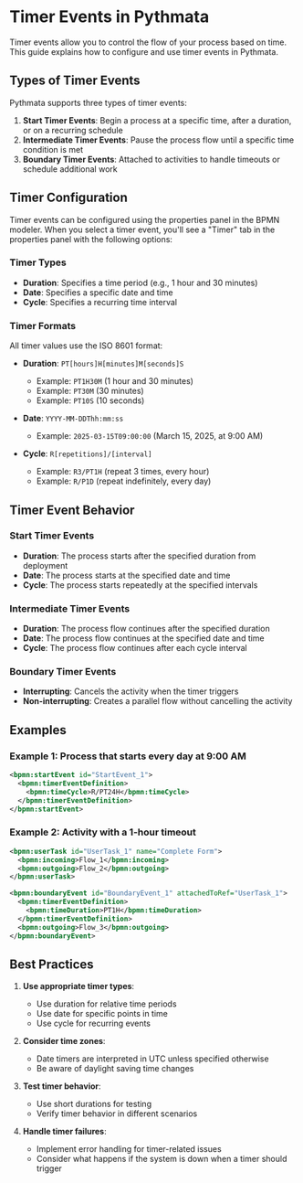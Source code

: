 # Timer Events in Pythmata

Timer events allow you to control the flow of your process based on time. This guide explains how to configure and use timer events in Pythmata.

## Types of Timer Events

Pythmata supports three types of timer events:

1. **Start Timer Events**: Begin a process at a specific time, after a duration, or on a recurring schedule
2. **Intermediate Timer Events**: Pause the process flow until a specific time condition is met
3. **Boundary Timer Events**: Attached to activities to handle timeouts or schedule additional work

## Timer Configuration

Timer events can be configured using the properties panel in the BPMN modeler. When you select a timer event, you'll see a "Timer" tab in the properties panel with the following options:

### Timer Types

- **Duration**: Specifies a time period (e.g., 1 hour and 30 minutes)
- **Date**: Specifies a specific date and time
- **Cycle**: Specifies a recurring time interval

### Timer Formats

All timer values use the ISO 8601 format:

- **Duration**: `PT[hours]H[minutes]M[seconds]S`
  - Example: `PT1H30M` (1 hour and 30 minutes)
  - Example: `PT30M` (30 minutes)
  - Example: `PT10S` (10 seconds)

- **Date**: `YYYY-MM-DDThh:mm:ss`
  - Example: `2025-03-15T09:00:00` (March 15, 2025, at 9:00 AM)

- **Cycle**: `R[repetitions]/[interval]`
  - Example: `R3/PT1H` (repeat 3 times, every hour)
  - Example: `R/P1D` (repeat indefinitely, every day)

## Timer Event Behavior

### Start Timer Events

- **Duration**: The process starts after the specified duration from deployment
- **Date**: The process starts at the specified date and time
- **Cycle**: The process starts repeatedly at the specified intervals

### Intermediate Timer Events

- **Duration**: The process flow continues after the specified duration
- **Date**: The process flow continues at the specified date and time
- **Cycle**: The process flow continues after each cycle interval

### Boundary Timer Events

- **Interrupting**: Cancels the activity when the timer triggers
- **Non-interrupting**: Creates a parallel flow without cancelling the activity

## Examples

### Example 1: Process that starts every day at 9:00 AM

```xml
<bpmn:startEvent id="StartEvent_1">
  <bpmn:timerEventDefinition>
    <bpmn:timeCycle>R/PT24H</bpmn:timeCycle>
  </bpmn:timerEventDefinition>
</bpmn:startEvent>
```

### Example 2: Activity with a 1-hour timeout

```xml
<bpmn:userTask id="UserTask_1" name="Complete Form">
  <bpmn:incoming>Flow_1</bpmn:incoming>
  <bpmn:outgoing>Flow_2</bpmn:outgoing>
</bpmn:userTask>

<bpmn:boundaryEvent id="BoundaryEvent_1" attachedToRef="UserTask_1">
  <bpmn:timerEventDefinition>
    <bpmn:timeDuration>PT1H</bpmn:timeDuration>
  </bpmn:timerEventDefinition>
  <bpmn:outgoing>Flow_3</bpmn:outgoing>
</bpmn:boundaryEvent>
```

## Best Practices

1. **Use appropriate timer types**:
   - Use duration for relative time periods
   - Use date for specific points in time
   - Use cycle for recurring events

2. **Consider time zones**:
   - Date timers are interpreted in UTC unless specified otherwise
   - Be aware of daylight saving time changes

3. **Test timer behavior**:
   - Use short durations for testing
   - Verify timer behavior in different scenarios

4. **Handle timer failures**:
   - Implement error handling for timer-related issues
   - Consider what happens if the system is down when a timer should trigger
